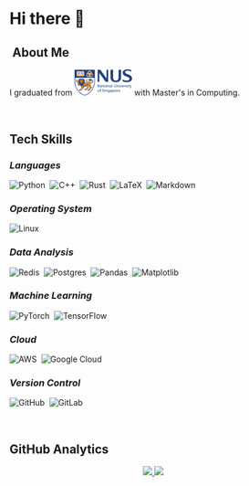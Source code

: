 # **Hi there 👋**

## &nbsp;**About Me**

I graduated from <img src="./assets/NUS.svg.png" width="20%"/> with Master's in Computing.

<br>

## **Tech Skills**

### ***Languages***
![Python](https://img.shields.io/badge/python-3670A0?style=flat&logo=python&logoColor=ffdd54)&nbsp;
![C++](https://img.shields.io/badge/c++-%2300599C.svg?style=flat&logo=c%2B%2B&logoColor=white)&nbsp;
![Rust](https://img.shields.io/badge/Rust-%23000000.svg?e&logo=rust&logoColor=white)&nbsp;
![LaTeX](https://img.shields.io/badge/latex-%23008080.svg?style=flat&logo=latex&logoColor=white)&nbsp;
![Markdown](https://img.shields.io/badge/-Markdown-05122A?style=flat&logo=markdown)&nbsp;

### ***Operating System***
![Linux](https://img.shields.io/badge/Linux-FCC624?style=flat&logo=linux&logoColor=black)&nbsp;

### ***Data Analysis***
![Redis](https://img.shields.io/badge/Redis-%23DD0031.svg?logo=redis&logoColor=white)&nbsp;
![Postgres](https://img.shields.io/badge/Postgres-%23316192.svg?logo=postgresql&logoColor=white)&nbsp;
![Pandas](https://img.shields.io/badge/pandas-%23150458.svg?style=flat&logo=pandas&logoColor=white)&nbsp;
![Matplotlib](https://img.shields.io/badge/Matplotlib-%23ffffff.svg?style=flat&logo=Matplotlib&logoColor=black)&nbsp;

### ***Machine Learning***
![PyTorch](https://img.shields.io/badge/PyTorch-%23EE4C2C.svg?style=flat&logo=PyTorch&logoColor=white)&nbsp;
![TensorFlow](https://img.shields.io/badge/TensorFlow-%23FF6F00.svg?style=flat&logo=TensorFlow&logoColor=white)&nbsp;

### ***Cloud***
![AWS](https://img.shields.io/badge/AWS-%23FF9900.svg?style=flat&logo=amazon-aws&logoColor=white)&nbsp;
![Google Cloud](https://img.shields.io/badge/GoogleCloud-%234285F4.svg?style=flat&logo=google-cloud&logoColor=white)

### ***Version Control***
![GitHub](https://img.shields.io/badge/-GitHub-05122A?style=flat&logo=github)&nbsp;
![GitLab](https://img.shields.io/badge/GitLab%20CI-FC6D26?logo=gitlab&logoColor=fff)&nbsp;


<br>

## **GitHub Analytics**

<p align="center">
<a href="https://github.com/zoey-yjj">
  <img height="180em" src="https://github-readme-stats-eight-theta.vercel.app/api?username=zoey-yjj&show_icons=true&theme=blue-green&include_all_commits=true&count_private=true"/>
  <img height="180em" src="https://github-readme-stats-eight-theta.vercel.app/api/top-langs/?username=zoey-yjj&layout=compact&langs_count=8&theme=blue-green"/>
</a>
</p>

